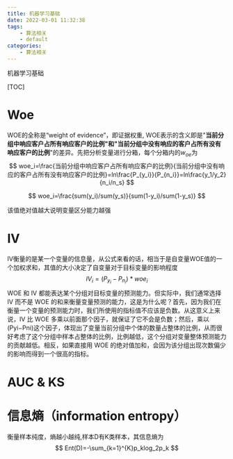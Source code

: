 ```yaml
---
title: 机器学习基础
date: 2022-03-01 11:32:38
tags:
    - 算法相关
    - default
categories: 
    - 算法相关
---
```


机器学习基础

<!-- more -->


[TOC]

# Woe

WOE的全称是“weight of evidence”，即证据权重, WOE表示的含义即是"**当前分组中响应客户占所有响应客户的比例"和"当前分组中没有响应的客户占所有没有响应客户的比例**"的差异。先把分析变量进行分箱，每个分箱内的$w_{oe}$为
$$
woe_i=\frac{当前分组中响应客户占所有响应客户的比例}{当前分组中没有响应的客户占所有没有响应客户的比例}=ln\frac{P_{y_i}}{P_{n_i}}=ln\frac{y_1/y_2}{n_i/n_s}
$$

$$
woe_i=\frac{sum(y_i)/sum(y_s)}{sum(1-y_i)/sum(1-y_s)}
$$



该值绝对值越大说明变量区分能力越强

# IV

IV衡量的是某一个变量的信息量，从公式来看的话，相当于是自变量WOE值的一个加权求和，其值的大小决定了自变量对于目标变量的影响程度
$$
IV_i=(P_{y_i}-P_{n_i})*woe_i
$$
WOE 和 IV 都能表达某个分组对目标变量的预测能力。但实际中，我们通常选择 IV 而不是 WOE 的和来衡量变量预测的能力，这是为什么呢？首先，因为我们在衡量一个变量的预测能力时，我们所使用的指标值不应该是负数。从这意义上来说，IV 比 WOE 多乘以前面那个因子，就保证了它不会是负数；然后，乘以(Pyi−Pni)这个因子，体现出了变量当前分组中个体的数量占整体的比例，从而很好考虑了这个分组中样本占整体的比例，比例越低，这个分组对变量整体预测能力的贡献越低。相反，如果直接用 WOE 的绝对值加和，会因为该分组出现次数偏少的影响而得到一个很高的指标。

# AUC & KS

# 信息熵（information entropy）

衡量样本纯度，熵越小越纯,样本D有K类样本，其信息熵为
$$
Ent(D)=-\sum_{k=1}^{K}p_klog_2p_k
$$
